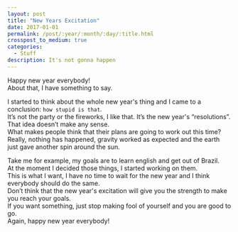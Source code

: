 ```yaml
---
layout: post
title: "New Years Excitation"
date: 2017-01-01
permalink: /post/:year/:month/:day/:title.html
crosspost_to_medium: true
categories:
  - Stuff
description: It's not gonna happen
---
```

Happy new year everybody!  
About that, I have something to say.  

I started to think about the whole new year's thing and I came to a conclusion: `how stupid is that`.  
It’s not the party or the fireworks, I like that. It’s the new year's “resolutions”.  
That idea doesn’t make any sense.  
What makes people think that their plans are going to work out this time?  
Really, nothing has happened, gravity worked as expected and the earth just gave another spin around the sun.  

Take me for example, my goals are to learn english and get out of Brazil.  
At the moment I decided those things, I started working on them.  
This is what I want, I have no time to wait for the new year and I think everybody should do the same.  
Don’t think that the new year's excitation will give you the strength to make you reach your goals.  
If you want something, just stop making fool of yourself and you are good to go.  
Again, happy new year everybody!
